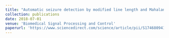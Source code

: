 ```yaml
---
title: "Automatic seizure detection by modified line length and Mahalanobis distance function"
collection: publications
date: 2018-07-01
venue: 'Biomedical Signal Processing and Control'
paperurl: 'https://www.sciencedirect.com/science/article/pii/S174680941830106X?casa_token=z-u0Nwhc1yAAAAAA:QWNVD9vDvNDFUSfOJCx-23rJtLct5OeaCfAhO3TGWU1FuAYmq6_s5Ak-UZOFw2yThhSZHoR-PR3D'
---
```

